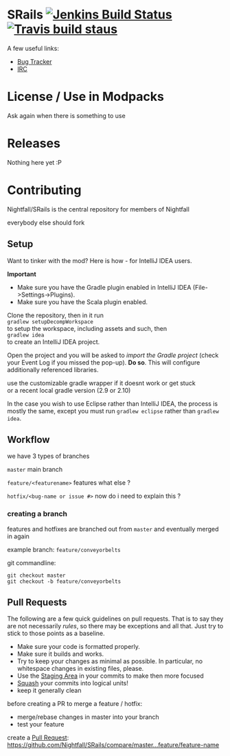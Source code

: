 # SRails [![Jenkins Build Status](http://img.shields.io/jenkins/s/http/jenkins.rx14.co.uk/job/Nightfall/SRails.svg?style=flat-square)](http://jenkins.rx14.co.uk/job/Nightfall/job/SRails/) [![Travis build staus](https://img.shields.io/travis/Nightfall/SRails/master.svg?style=flat-square)](https://travis-ci.org/Nightfall/SRails/branches)



A few useful links:
* [Bug Tracker][issues]
* [IRC][irc]

# License / Use in Modpacks

Ask again when there is something to use

# Releases

Nothing here yet :P

# Contributing

Nightfall/SRails is the central repository for members of Nightfall

everybody else should fork

## Setup

Want to tinker with the mod? Here is how - for IntelliJ IDEA users.

**Important**
- Make sure you have the Gradle plugin enabled in IntelliJ IDEA (File->Settings->Plugins).
- Make sure you have the Scala plugin enabled.

Clone the repository, then in it run  
`gradlew setupDecompWorkspace`  
to setup the workspace, including assets and such, then  
`gradlew idea`  
to create an IntelliJ IDEA project.

Open the project and you will be asked to *import the Gradle project* (check your Event Log if you missed the pop-up). **Do so**. This will configure additionally referenced libraries.

use the customizable gradle wrapper if it doesnt work or get stuck   
or a recent local gradle version (2.9 or 2.10)

In the case you wish to use Eclipse rather than IntelliJ IDEA, the process is mostly the same, except you must run `gradlew eclipse` rather than `gradlew idea`.


## Workflow

we have 3 types of branches

`master` main branch

`feature/<featurename>` features what else ?

`hotfix/<bug-name or issue #>` now do i need to explain this ?

### creating a branch

features and hotfixes are branched out from `master` and eventually merged in again

example branch: `feature/conveyorbelts`

git commandline:
```git
git checkout master
git checkout -b feature/conveyorbelts
```

## Pull Requests

The following are a few quick guidelines on pull requests. That is to say they are not necessarily *rules*, so there may be exceptions and all that. Just try to stick to those points as a baseline.
- Make sure your code is formatted properly.
- Make sure it builds and works.
- Try to keep your changes as minimal as possible. In particular, no whitespace changes in existing files, please.
- Use the [Staging Area](http://gitready.com/beginner/2009/01/18/the-staging-area.html) in your commits to make then more focused   
- [Squash](http://gitready.com/advanced/2009/02/10/squashing-commits-with-rebase.html) your commits into logical units!
- keep it generally clean

before creating a PR to merge a feature / hotfix:
- merge/rebase changes in master into your branch
- test your feature

create a [Pull Request][pr]: https://github.com/Nightfall/SRails/compare/master...feature/feature-name



[irc]: http://webchat.esper.net/?channels=#sapphire
[issues]: https://github.com/Nightfall/SRails/issues?state=open
[pr]: https://github.com/Nightfall/SRails/pulls?state=open
